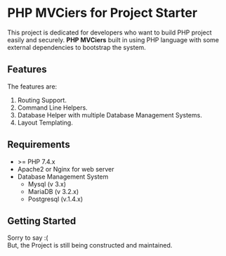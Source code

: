 # PHP MVCiers for Project Starter

This project is dedicated for developers who want to build PHP project easily and securely. **PHP MVCiers** built in using PHP language with some external dependencies to bootstrap the system.

## Features

The features are:

1. Routing Support.
2. Command Line Helpers.
3. Database Helper with multiple Database Management Systems.
3. Layout Templating.

## Requirements

- \>= PHP 7.4.x
- Apache2 or Nginx for web server
- Database Management System
  - Mysql (v 3.x)
  - MariaDB (v 3.2.x)
  - Postgresql (v.1.4.x)

## Getting Started

Sorry to say :( <br>
But, the Project is still being constructed and maintained.

<!-- ### Installing

> `composer require rllyhz/phpmvciers`

### Setup

### Usage


## Thanks

### My Social Media -->